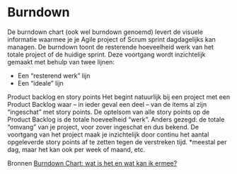 # Burndown

De burndown chart (ook wel burndown genoemd) levert de visuele informatie waarmee je je Agile project of Scrum sprint dagdagelijks kan managen. De burndown toont de resterende hoeveelheid werk van het totale project of de huidige sprint. Deze voortgang wordt inzichtelijk gemaakt met behulp van ​​twee lijnen:

- Een “resterend werk” lijn
- Een “ideale” lijn

Product backlog en story points
Het begint natuurlijk bij een project met een Product Backlog waar – in ieder geval een deel – van de items al zijn “ingeschat” met story points. De optelsom van alle story points op de Product Backlog is de totale hoeveelheid “werk”.  Anders gezegd: de totale “omvang” van je project, voor zover ingeschat en dus bekend. De voortgang van het project maak je inzichtelijk door continu het aantal opgeleverde story points af te zetten tegen de verstreken tijd. *meestal per dag, maar het kan ook per week of maand, etc.

Bronnen
[Burndown Chart: wat is het en wat kan ik ermee?](https://agilescrumgroup.nl/burndown-chart/)